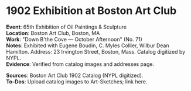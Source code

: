 # 1902 Exhibition at Boston Art Club

**Event**: 65th Exhibition of Oil Paintings & Sculpture  
**Location**: Boston Art Club, Boston, MA  
**Work**: "Down B'the Cove — October Afternoon" (No. 71)  
**Notes**: Exhibited with Eugene Boudin, C. Myles Collier, Wilbur Dean Hamilton. Address: 23 Irvington Street, Boston, Mass. Catalog digitized by NYPL.  
**Evidence**: Verified from catalog images and addresses page.  

**Sources**: Boston Art Club 1902 Catalog (NYPL digitized).  
**To-Dos**: Upload catalog images to Art-Sketches; link here.
